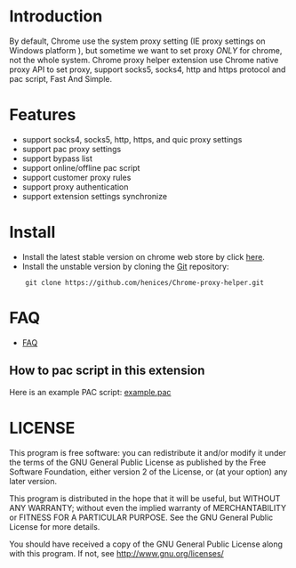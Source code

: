 # Introduction
By default, Chrome use the system proxy setting (IE proxy settings on Windows platform ),
but sometime we want to set proxy *ONLY* for chrome, not the whole system. Chrome proxy 
helper extension use Chrome native proxy API to set proxy, support  socks5, socks4, http 
and https protocol and pac script, Fast And Simple.

# Features
* support socks4, socks5, http, https, and quic proxy settings
* support pac proxy settings
* support bypass list
* support online/offline pac script
* support customer proxy rules
* support proxy authentication
* support extension settings synchronize

# Install
* Install the latest stable version on chrome web store by click [here](https://chrome.google.com/webstore/detail/proxy-helper/mnloefcpaepkpmhaoipjkpikbnkmbnic).
* Install the unstable version by cloning the [Git](https://github.com/henices/Chrome-proxy-helper.git) repository:

```
    git clone https://github.com/henices/Chrome-proxy-helper.git
```

# FAQ

* [FAQ](https://github.com/henices/Chrome-proxy-helper/wiki/FAQ)

## How to pac script in this extension

Here is an example PAC script: [example.pac](https://raw.githubusercontent.com/henices/Chrome-proxy-helper/refs/heads/master/example.pac)


# LICENSE
This program is free software: you can redistribute it and/or modify
it under the terms of the GNU General Public License as published by
the Free Software Foundation, either version 2 of the License, or
(at your option) any later version.

This program is distributed in the hope that it will be useful,
but WITHOUT ANY WARRANTY; without even the implied warranty of
MERCHANTABILITY or FITNESS FOR A PARTICULAR PURPOSE.  See the
GNU General Public License for more details.
 
You should have received a copy of the GNU General Public License
along with this program.  If not, see <http://www.gnu.org/licenses/>

